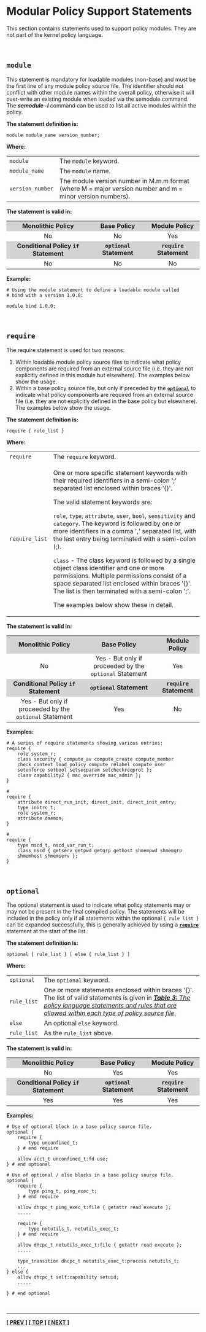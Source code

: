 # Modular Policy Support Statements

This section contains statements used to support policy modules. They are
not part of the kernel policy language.

<br>

## `module`

This statement is mandatory for loadable modules (non-base) and must be
the first line of any module policy source file. The identifier should
not conflict with other module names within the overall policy,
otherwise it will over-write an existing module when loaded via the
semodule command. The ***semodule -l*** command can be used to list all active
modules within the policy.

**The statement definition is:**

`module module_name version_number;`

**Where:**

<table>
<tbody>
<tr>
<td><code>module</code></td>
<td>The <code>module</code> keyword.</td>
</tr>
<tr>
<td><code>module_name</code></td>
<td>The <code>module</code> name. </td>
</tr>
<tr>
<td><code>version_number</code></td>
<td>The module version number in M.m.m format (where M = major version number and m = minor version numbers).</td>
</tr>
</tbody>
</table>

**The statement is valid in:**

<table style="text-align:center">
<tbody>
<tr style="background-color:#D3D3D3;">
<td><strong>Monolithic Policy</strong></td>
<td><strong>Base Policy</strong></td>
<td><strong>Module Policy</strong></td>
</tr>
<tr>
<td>No</td>
<td>No</td>
<td>Yes</td>
</tr>
<tr style="background-color:#D3D3D3;">
<td><strong>Conditional Policy <code>if</code> Statement</strong></td>
<td><strong><code>optional</code> Statement</strong></td>
<td><strong><code>require</code> Statement</strong></td>
</tr>
<tr>
<td>No</td>
<td>No</td>
<td>No</td>
</tr>
</tbody>
</table>

**Example:**

```
# Using the module statement to define a loadable module called
# bind with a version 1.0.0:

module bind 1.0.0;
```
<br>

## `require`

The require statement is used for two reasons:

1.  Within loadable module policy source files to indicate what policy
    components are required from an external source file (i.e. they are
    not explicitly defined in this module but elsewhere). The examples
    below show the usage.
2.  Within a base policy source file, but only if preceded by the
    [**`optional`**](#optional) to indicate what policy components
    are required from an external source file (i.e. they are not
    explicitly defined in the base policy but elsewhere). The examples
    below show the usage.

**The statement definition is:**

`require { rule_list }`

**Where:**

<table>
<tbody>
<tr>
<td><code>require</code></td>
<td>The <code>require</code> keyword.</td>
</tr>
<tr>
<td><code>require_list</code></td>
<td><p>One or more specific statement keywords with their required identifiers in a semi-colon ';' separated list enclosed within braces '{}'. </p>
<p>The valid statement keywords are:</p>
<p><code>role</code>, <code>type</code>, <code>attribute</code>, <code>user</code>, <code>bool</code>, <code>sensitivity</code> and <code>category</code>. The keyword is followed by one or more identifiers in a comma ',' separated list, with the last entry being terminated with a semi-colon (;).</p>
<p><code>class</code> - The class keyword is followed by a single object class identifier and one or more permissions. Multiple permissions consist of a space separated list enclosed within braces '{}'. The list is then terminated with a semi-colon ';'.</p>
<p>The examples below show these in detail.</p></td>
</tr>
</tbody>
</table>

**The statement is valid in:**

<table style="text-align:center">
<tbody>
<tr style="background-color:#D3D3D3;">
<td><strong>Monolithic Policy</strong></td>
<td><strong>Base Policy</strong></td>
<td><strong>Module Policy</strong></td>
</tr>
<tr>
<td>No</td>
<td>Yes - But only if proceeded by the <code>optional</code> Statement</td>
<td>Yes</td>
</tr>
<tr style="background-color:#D3D3D3;">
<td><strong>Conditional Policy <code>if</code> Statement</strong></td>
<td><strong><code>optional</code> Statement</strong></td>
<td><strong><code>require</code> Statement</strong></td>
</tr>
<tr>
<td>Yes - But only if proceeded by the <code>optional</code> Statement</td>
<td>Yes</td>
<td>No</td>
</tr>
</tbody>
</table>

**Examples:**

```
# A series of require statements showing various entries:
require {
	role system_r;
	class security { compute_av compute_create compute_member
	check_context load_policy compute_relabel compute_user
	setenforce setbool setsecparam setcheckreqprot };
	class capability2 { mac_override mac_admin };
}

#
require {
	attribute direct_run_init, direct_init, direct_init_entry;
	type initrc_t;
	role system_r;
	attribute daemon;
}

#
require {
	type nscd_t, nscd_var_run_t;
	class nscd { getserv getpwd getgrp gethost shmempwd shmemgrp
	shmemhost shmemserv };
}
```
<br>

## `optional`

The optional statement is used to indicate what policy statements may or
may not be present in the final compiled policy. The statements will be
included in the policy only if all statements within the optional `{ rule
list }` can be expanded successfully, this is generally achieved by using
a [**`require`**](#require) statement at the start of the list.

**The statement definition is:**

`optional { rule_list } [ else { rule_list } ]`

**Where:**

<table>
<tbody>
<tr>
<td><code>optional</code></td>
<td>The <code>optional</code> keyword.</td>
</tr>
<tr>
<td><code>rule_list</code></td>
<td>One or more statements enclosed within braces '{}'. The list of valid statements is given in <em><a href="kernel_policy_language.md#kernel-policy-language"><strong>Table 3:</strong> The policy language statements and rules that are allowed within each type of policy source file</a></em>.</td>
</tr>
<tr>
<td><code>else</code></td>
<td>An optional <code>else</code> keyword.</td>
</tr>
<tr>
<td><code>rule_list</code></td>
<td>As the <code>rule_list</code> above.</td>
</tr>
</tbody>
</table>

**The statement is valid in:**

<table style="text-align:center">
<tbody>
<tr style="background-color:#D3D3D3;">
<td><strong>Monolithic Policy</strong></td>
<td><strong>Base Policy</strong></td>
<td><strong>Module Policy</strong></td>
</tr>
<tr>
<td>No</td>
<td>Yes</td>
<td>Yes</td>
</tr>
<tr style="background-color:#D3D3D3;">
<td><strong>Conditional Policy <code>if</code> Statement</strong></td>
<td><strong><code>optional</code> Statement</strong></td>
<td><strong><code>require</code> Statement</strong></td>
</tr>
<tr>
<td>Yes</td>
<td>Yes</td>
<td>Yes</td>
</tr>
</tbody>
</table>

**Examples:**

```
# Use of optional block in a base policy source file.
optional {
	require {
		type unconfined_t;
	} # end require

	allow acct_t unconfined_t:fd use;
} # end optional

# Use of optional / else blocks in a base policy source file.
optional {
	require {
		type ping_t, ping_exec_t;
	} # end require

	allow dhcpc_t ping_exec_t:file { getattr read execute };
	.....

	require {
		type netutils_t, netutils_exec_t;
	} # end require

	allow dhcpc_t netutils_exec_t:file { getattr read execute };
	.....

	type_transition dhcpc_t netutils_exec_t:process netutils_t;
	...
} else {
	allow dhcpc_t self:capability setuid;
	.....

} # end optional
```

<br>

<!-- %CUTHERE% -->

---
**[[ PREV ]](xen_statements.md)** **[[ TOP ]](#)** **[[ NEXT ]](reference_policy.md)**
